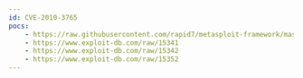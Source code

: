 ```yaml
---
id: CVE-2010-3765
pocs:
    - https://raw.githubusercontent.com/rapid7/metasploit-framework/master/modules/exploits/windows/browser/mozilla_interleaved_write.rb
    - https://www.exploit-db.com/raw/15341
    - https://www.exploit-db.com/raw/15342
    - https://www.exploit-db.com/raw/15352
---
```

